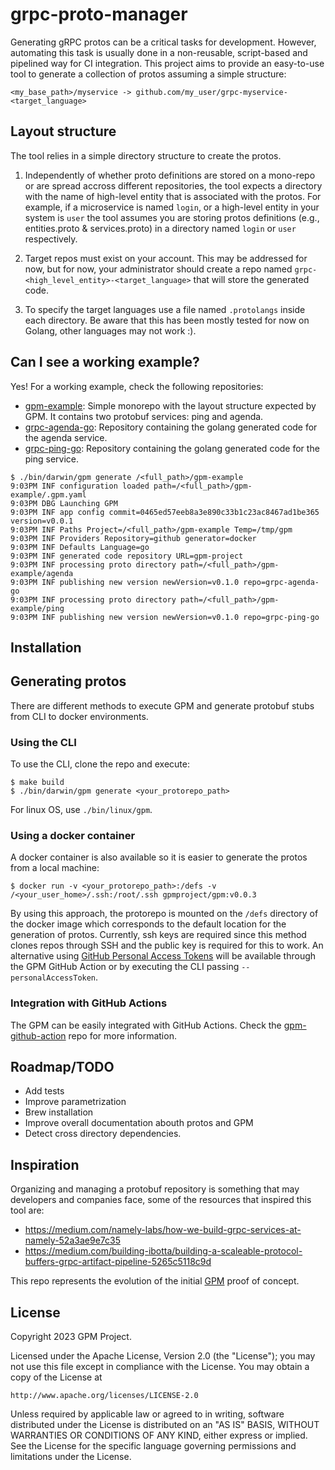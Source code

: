 # grpc-proto-manager

Generating gRPC protos can be a critical tasks for development. However, automating this task is usually done in a non-reusable, script-based and pipelined way for CI integration. This project aims to provide an easy-to-use tool to generate a collection of protos assuming a simple structure:

```
<my_base_path>/myservice -> github.com/my_user/grpc-myservice-<target_language>
```


## Layout structure

The tool relies in a simple directory structure to create the protos.

1. Independently of whether proto definitions are stored on a mono-repo or are spread accross different repositories, the tool expects a directory with the name of high-level entity that is associated with the protos. For example, if a microservice is named `login`, or a high-level entity in your system is `user` the tool assumes you are storing protos definitions (e.g., entities.proto & services.proto) in a directory named `login` or `user` respectively.

2. Target repos must exist on your account. This may be addressed for now, but for now, your administrator should create a repo named `grpc-<high_level_entity>-<target_language>` that will store the generated code.

3. To specify the target languages use a file named `.protolangs` inside each directory. Be aware that this has been mostly tested for now on Golang, other languages may not work :).

## Can I see a working example?

Yes! For a working example, check the following repositories:

* [gpm-example](https://github.com/gpm-project/gpm-example): Simple monorepo with the layout structure expected by GPM. It contains two protobuf services: ping and agenda.
* [grpc-agenda-go](https://github.com/gpm-project/grpc-agenda-go): Repository containing the golang generated code for the agenda service.
* [grpc-ping-go](https://github.com/gpm-project/grpc-ping-go): Repository containing the golang generated code for the ping service.

```
$ ./bin/darwin/gpm generate /<full_path>/gpm-example
9:03PM INF configuration loaded path=/<full_path>/gpm-example/.gpm.yaml
9:03PM DBG Launching GPM
9:03PM INF app config commit=0465ed57eeb8a3e890c33b1c23ac8467ad1be365 version=v0.0.1
9:03PM INF Paths Project=/<full_path>/gpm-example Temp=/tmp/gpm
9:03PM INF Providers Repository=github generator=docker
9:03PM INF Defaults Language=go
9:03PM INF generated code repository URL=gpm-project
9:03PM INF processing proto directory path=/<full_path>/gpm-example/agenda
9:03PM INF publishing new version newVersion=v0.1.0 repo=grpc-agenda-go
9:03PM INF processing proto directory path=/<full_path>/gpm-example/ping
9:03PM INF publishing new version newVersion=v0.1.0 repo=grpc-ping-go
```

## Installation

## Generating protos

There are different methods to execute GPM and generate protobuf stubs from CLI to docker environments.

### Using the CLI

To use the CLI, clone the repo and execute:

```
$ make build
$ ./bin/darwin/gpm generate <your_protorepo_path>
```

For linux OS, use `./bin/linux/gpm`.

### Using a docker container

A docker container is also available so it is easier to generate the protos from a local machine:

```
$ docker run -v <your_protorepo_path>:/defs -v /<your_user_home>/.ssh:/root/.ssh gpmproject/gpm:v0.0.3
```

By using this approach, the protorepo is mounted on the `/defs` directory of the docker image which corresponds to the default location for the generation of protos. Currently, ssh keys are required since this method clones repos through SSH and the public key is required for this to work. An alternative using [GitHub Personal Access Tokens](https://docs.github.com/en/free-pro-team@latest/github/authenticating-to-github/creating-a-personal-access-token) will be available through the GPM GitHub Action or by executing the CLI passing `--personalAccessToken`.

### Integration with GitHub Actions

The GPM can be easily integrated with GitHub Actions. Check the [gpm-github-action](https://github.com/gpm-project/gpm-github-action) repo for more information.

## Roadmap/TODO

- Add tests
- Improve parametrization
- Brew installation
- Improve overall documentation abouth protos and GPM
- Detect cross directory dependencies.

## Inspiration

Organizing and managing a protobuf repository is something that may developers and companies face, some of the resources that inspired this tool are:

- https://medium.com/namely-labs/how-we-build-grpc-services-at-namely-52a3ae9e7c35
- https://medium.com/building-ibotta/building-a-scaleable-protocol-buffers-grpc-artifact-pipeline-5265c5118c9d

This repo represents the evolution of the initial [GPM](https://github.com/dhiguero/grpc-proto-manager) proof of concept.

## License

Copyright 2023 GPM Project.

Licensed under the Apache License, Version 2.0 (the "License");
you may not use this file except in compliance with the License.
You may obtain a copy of the License at

    http://www.apache.org/licenses/LICENSE-2.0

Unless required by applicable law or agreed to in writing, software
distributed under the License is distributed on an "AS IS" BASIS,
WITHOUT WARRANTIES OR CONDITIONS OF ANY KIND, either express or implied.
See the License for the specific language governing permissions and
limitations under the License.
